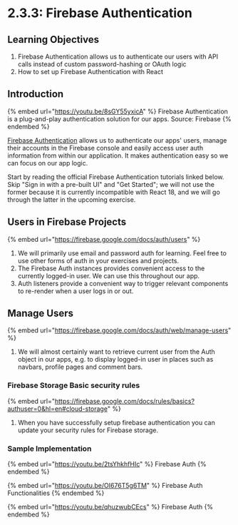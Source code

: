 # 2.3.3: Firebase Authentication

## Learning Objectives

1. Firebase Authentication allows us to authenticate our users with API calls instead of custom password-hashing or OAuth logic
2. How to set up Firebase Authentication with React

## Introduction

{% embed url="https://youtu.be/8sGY55yxicA" %}
Firebase Authentication is a plug-and-play authentication solution for our apps. Source: Firebase
{% endembed %}

[Firebase Authentication](https://firebase.google.com/docs/auth) allows us to authenticate our apps' users, manage their accounts in the Firebase console and easily access user auth information from within our application. It makes authentication easy so we can focus on our app logic.

Start by reading the official Firebase Authentication tutorials linked below. Skip "Sign in with a pre-built UI" and "Get Started"; we will not use the former because it is currently incompatible with React 18, and we will go through the latter in the upcoming exercise.

## Users in Firebase Projects

{% embed url="https://firebase.google.com/docs/auth/users" %}

1. We will primarily use email and password auth for learning. Feel free to use other forms of auth in your exercises and projects.
2. The Firebase Auth instances provides convenient access to the currently logged-in user. We can use this throughout our app.
3. Auth listeners provide a convenient way to trigger relevant components to re-render when a user logs in or out.

## Manage Users

{% embed url="https://firebase.google.com/docs/auth/web/manage-users" %}

1. We will almost certainly want to retrieve current user from the Auth object in our apps, e.g. to display logged-in user in places such as navbars, profile pages and comment bars.

### Firebase Storage Basic security rules

{% embed url="https://firebase.google.com/docs/rules/basics?authuser=0&hl=en#cloud-storage" %}

1. When you have successfully setup firebase authentication you can update your security rules for Firebase storage.

### Sample Implementation

{% embed url="https://youtu.be/2tsYhkhfHIc" %}
Firebase Auth
{% endembed %}

{% embed url="https://youtu.be/OI676T5g6TM" %}
Firebase Auth Functionalities
{% endembed %}

{% embed url="https://youtu.be/qhuzwubCEcs" %}
Firebase Auth&#x20;
{% endembed %}
